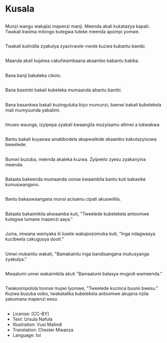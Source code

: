 # Kusala

##
Munzi wangu wakajisi mapenzi manji. Meenda akali kukatazya kapati. Twakali kwiima milongo kutegwa tuteke meenda apompi yomwe.

##
Twakali kulindila zyakulya zyacivwole-vwole kuzwa kubantu bambi.

##
Maanda akali kujalwa cakufwambaana akaambo kabantu babba.

##
Bana banji bakaleka cikolo.

##
Bana basimbi bakali kubeleka mumaanda abantu bambi.

##
Bana basankwa bakali kuzinguluka biyo mumunzi, bamwi bakali kubelekela mali mumyuunda yabalimi.

##
Imuwo waunga, izyipepa zyakali kwaangila muzyisamu alimwi a lukwakwa

##
Bantu bakali kuyaswa amabbodela akapwaikide akaambo kakutazyisowa bweelede.

##
Bumwi buzuba, meenda akaleka kuzwa. Zyipeelo zyesu zyakanyina meenda.

##
Bataata bakeenda mumaanda oonse kwaambila bantu kuti bakasike kumuswangano.

##
Bantu bakaswaangana munsi acisamu cipati akuswiilila.

##
Bataata bakaimikila akwaamba kuti, "Tweelede kubelekela antoomwe kutegwa tumane mapenzi aaya."

##
Juma, imwana wamyaka ili lusele wakapozomoka kuti, "Inga ndagwasya kucibeela cakugusya dooti."

##
Umwi mukaintu wakati, "Bamakaintu inga bandisangana mukusyanga zyakulya."

##
Mwaalumi umwi wakaimikila akuti "Bamaalumi balasya mugodi wameenda."

##
Twakoompolola toonse mujwi lyomwe, "Tweelede kucinca buumi bwesu." Kuzwa buzuba oobo, twakatalika kubelekela antoomwe akujana nzila yakumana mapenzi eesu.

##
* License: [CC-BY]
* Text: Ursula Nafula
* Illustration: Vusi Malindi
* Translation: Chester Mwanza
* Language: toi
